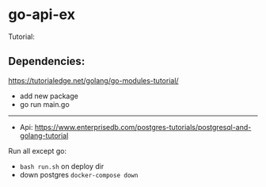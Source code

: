 # go-api-ex

Tutorial:
## Dependencies:
https://tutorialedge.net/golang/go-modules-tutorial/
- add new package
- go run main.go


* * *
- Api:
https://www.enterprisedb.com/postgres-tutorials/postgresql-and-golang-tutorial

Run all except go:
- `bash run.sh` on deploy dir
- down postgres `docker-compose down`